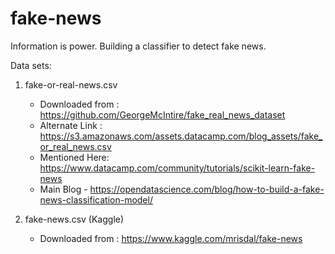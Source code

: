 # fake-news
Information is power. Building a classifier to detect fake news.

Data sets:

1. fake-or-real-news.csv
	- Downloaded from : https://github.com/GeorgeMcIntire/fake_real_news_dataset
	- Alternate Link : https://s3.amazonaws.com/assets.datacamp.com/blog_assets/fake_or_real_news.csv
	- Mentioned Here: https://www.datacamp.com/community/tutorials/scikit-learn-fake-news
	- Main Blog - https://opendatascience.com/blog/how-to-build-a-fake-news-classification-model/
	

2. fake-news.csv (Kaggle)
	- Downloaded from : https://www.kaggle.com/mrisdal/fake-news
